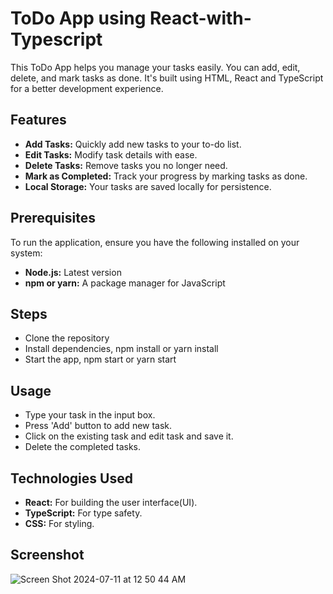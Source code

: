 # ToDo App using React-with-Typescript
This ToDo App helps you manage your tasks easily. You can add, edit, delete, and mark tasks as done. It's built using HTML, React and TypeScript for a better development experience.

## Features
- **Add Tasks:** Quickly add new tasks to your to-do list.
- **Edit Tasks:** Modify task details with ease.
- **Delete Tasks:** Remove tasks you no longer need.
- **Mark as Completed:** Track your progress by marking tasks as done.
- **Local Storage:** Your tasks are saved locally for persistence.

## Prerequisites
To run the application, ensure you have the following installed on your system:
- **Node.js:** Latest version
- **npm or yarn:** A package manager for JavaScript

## Steps
- Clone the repository
- Install dependencies, npm install or yarn install
- Start the app, npm start or yarn start

## Usage
- Type your task in the input box.
- Press 'Add' button to add new task.
- Click on the existing task and edit task and save it.
- Delete the completed tasks.

## Technologies Used
- **React:** For building the user interface(UI).
- **TypeScript:** For type safety.
- **CSS:** For styling.

## Screenshot

![Screen Shot 2024-07-11 at 12 50 44 AM](https://github.com/sr2498/React-with-Typescript/assets/134464080/33122be4-6049-4dff-bf3c-7de45edbfd08)

